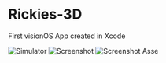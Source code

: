 # Rickies-3D
First visionOS App created in Xcode

![Simulator](assets/first.png)
![Screenshot](assets/second.png)
![Screenshot](assets/third.png)
Asse
